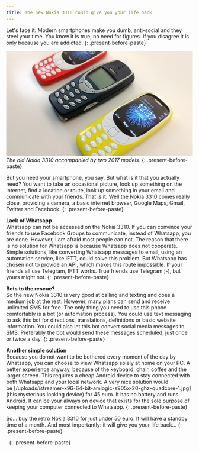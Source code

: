 ```yaml
---
title: The new Nokia 3310 could give you your life back
---
```



Let's face it: Modern smartphones make you dumb, anti-social and they steel your time. You know it is true, no need for figures. If you disagree it is only because you are addicted.
{: .present-before-paste}

![](/uploads/versions/3310---x----830-467x---.jpeg)*The old Nokia 3310 accompanied by two 2017 models.*
{: .present-before-paste}

But you need your smartphone, you say. But what is it that you actually need? You want to take an occasional picture, look up something on the internet, find a location or route, look up something in your email and communicate with your friends. That is it. Well the Nokia 3310 comes really close, providing a camera, a basic internet browser, Google Maps, Gmail, Twitter and Facebook.
{: .present-before-paste}

**Lack of Whatsapp**<br>Whatsapp can not be accessed on the Nokia 3310. If you can convince your friends to use Facebook Groups to communicate, instead of Whatsapp, you are done. However, I am afraid most people can not. The reason that there is no solution for Whatsapp is because Whatsapp does not cooperate. Simple solutions, like converting Whatsapp messages to email, using an automation service, like IFTT, could solve this problem. But Whatsapp has chosen not to provide an API, which makes this route impossible. If your friends all use Telegram, IFTT works. True friends use Telegram ;-), but yours might not.
{: .present-before-paste}

**Bots to the rescue?**<br>So the new Nokia 3310 is very good at calling and texting and does a medium job at the rest. However, many plans can send and receive unlimited SMS for free. The only thing you need to use this phone comfortably is a bot (or automation process). You could use text messaging to ask this bot for directions, translations, definitions or basic website information. You could also let this bot convert social media messages to SMS. Preferably the bot would send these messages scheduled, just once or twice a day.
{: .present-before-paste}

**Another simple solution**<br>Because you do not want to be bothered every moment of the day by Whatsapp, you can choose to view Whatsapp solely at home on your PC. A better experience anyway, because of the keyboard, chair, coffee and the larger screen. This requires a cheap Android device to stay connected with both Whatsapp and your local network. A very nice solution would be&nbsp;[/uploads/istreamer-x96-64-bit-amlogic-s905x-20-ghz-quadcore-1.jpg](this mysterious looking device) for 45 euro. It has no battery and runs Android. It can be your always on device that exists for the sole purpose of keeping your computer connected to Whatsapp.
{: .present-before-paste}

So... buy the retro Nokia 3310 for just under 50 euro. It will have a standby time of a month. And most importantly: it will give you your life back…
{: .present-before-paste}

&nbsp;
{: .present-before-paste}